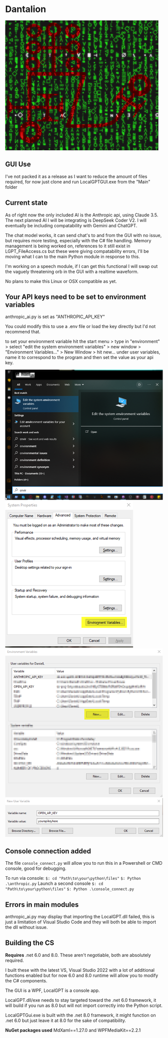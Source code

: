 
# Dantalion

![alt mainimage](Dantalion.png)

## GUI Use
I've not packed it as a release as I want to reduce the amount of files required, for now just clone and run LocalGPTGUI.exe from the "Main" folder

## Current state

As of right now the only included AI is the Anthropic api, using Claude 3.5.
The next planned AI I will be integrating is DeepSeek Coder V2.
I will eventually be including compatability with Gemini and ChatGPT.

The chat model works, it can send chat's to and from the GUI with no issue, but requires more testing, especially with the C# file handling.
Memory management is being worked on, references to it still exist in LGPT_FileAccess.cs but these were giving compatability errors, I'll be moving what I can to the main Python module in response to this.

I'm working on a speech module, if I can get this functional I will swap out the vaguely threatening orb in the GUI with a realtime waveform.

No plans to make this Linux or OSX compatible as yet.

## Your API keys need to be set to environment variables

anthropic_ai.py is set as "ANTHROPIC_API_KEY"

You could modify this to use a .env file or load the key directly but I'd not recommend that.

to set your environment variable hit the start menu > type in "environment" > select "edit the system environment variables" > new window > "Environment Variables..." > New Window > hit new... under user variables, name it to correspond to the program and then set the value as your api key.

![alt text](image-1.png)
![alt text](image-2.png)
![alt text](image-3.png)
![alt text](image-4.png)

## Console connection added

The file `console_connect.py` will allow you to run this in a Powershell or CMD console, good for debugging.

To run via console:
`$: cd "Path\to\your\python\files"`
`$: Python .\anthropic.py`
Launch a second console
`$: cd "Path\to\your\python\files"`
`$: Python .\console_connect.py`

## Errors in main modules

anthropic_ai.py may display that importing the LocalGPT.dll failed, this is just a limitation of Visual Studio Code and they will both be able to import the dll without issue.

## Building the CS

**Requires** .net 6.0 and 8.0. These aren't negotiable, both are absolutely required.

I built these with the latest VS, Visual Studio 2022 with a lot of additional functions enabled but for now 6.0 and 8.0 runtime will allow you to modify the C# components.

The GUI is a WPF, LocalGPT is a console app.

LocalGPT.dll/exe needs to stay targeted toward the .net 6.0 framework, it will build if you run as 8.0 but will not import correctly into the Python script.

LocalGPTGui.exe is built with the .net 8.0 framework, it might function on .net 6.0 but just leave it at 8.0 for the sake of compatibility.

**NuGet packages used** MdXaml==1.27.0 and WPFMediaKit==2.2.1
